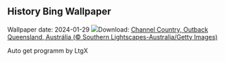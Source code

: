 ## History Bing Wallpaper
Wallpaper date: 2024-01-29
![](https://www.bing.com/th?id=OHR.ChannelOutback_PT-BR0542625781_UHD.jpg&w=1000)Download: [Channel Country, Outback Queensland, Austrália (© Southern Lightscapes-Australia/Getty Images)](https://www.bing.com/th?id=OHR.ChannelOutback_PT-BR0542625781_UHD.jpg)

Auto get programm by LtgX
